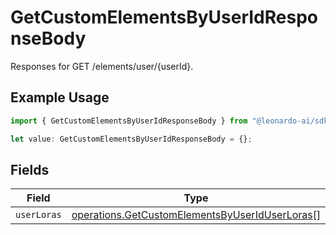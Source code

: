 # GetCustomElementsByUserIdResponseBody

Responses for GET /elements/user/{userId}.

## Example Usage

```typescript
import { GetCustomElementsByUserIdResponseBody } from "@leonardo-ai/sdk/sdk/models/operations";

let value: GetCustomElementsByUserIdResponseBody = {};
```

## Fields

| Field                                                                                                                   | Type                                                                                                                    | Required                                                                                                                | Description                                                                                                             |
| ----------------------------------------------------------------------------------------------------------------------- | ----------------------------------------------------------------------------------------------------------------------- | ----------------------------------------------------------------------------------------------------------------------- | ----------------------------------------------------------------------------------------------------------------------- |
| `userLoras`                                                                                                             | [operations.GetCustomElementsByUserIdUserLoras](../../../sdk/models/operations/getcustomelementsbyuseriduserloras.md)[] | :heavy_minus_sign:                                                                                                      | N/A                                                                                                                     |